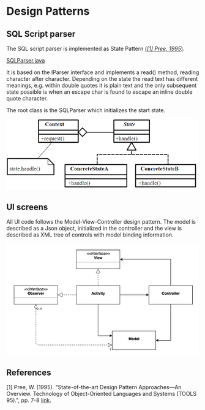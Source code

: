 # Design Patterns

## SQL Script parser

The SQL script parser is implemented as State Pattern [(_[1] Pree, 1995_)](http://citeseerx.ist.psu.edu/viewdoc/download?doi=10.1.1.28.5123&rep=rep1&type=pdf).

[SQLParser.java](https://git.sbg.ac.at/s1080660/bachelor/-/blob/main/dbactivationbase/src/main/java/io/rtdi/appcontainer/plugins/activation/SQLParser.java)

It is based on the IParser interface and implements a read() method, reading character after character.
Depending on the state the read text has different meanings, e.g. within double quotes it is plain text and the only subsequent state possible is when an escape char is found to escape an inline double quote character.

The root class is the SQLParser which initializes the start state.

![state pattern uml diagram](_media/State-pattern.png)


## UI screens

All UI code follows the Model-View-Controller design pattern. The model is described as a Json object, initialized in the controller and the view is described as XML tree of controls with model binding information.

![MVC](_media/MVC-UML.png)

## References

<a id="1">[1]</a> Pree, W. (1995). "State-of-the-art Design Pattern Approaches—An Overview. Technology of Object-Oriented Languages and Systems (TOOLS 95).", pp. 7-8 [link](http://citeseerx.ist.psu.edu/viewdoc/download?doi=10.1.1.28.5123&rep=rep1&type=pdf).

